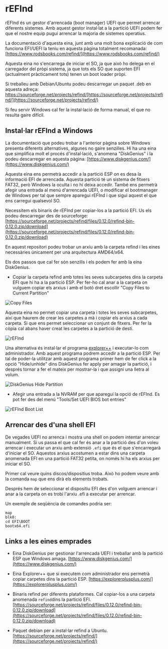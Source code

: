 # rEFInd


rEFInd és un gestor d'arrencada (boot manager) UEFI que permet arrencar diferents sistemes. Amb aquest gestor instal·lat a la partició UEFI podem fer que el nostre equip pugui arrencar la majoria de sistemes operatius.

La documentació d'aquesta eina, junt amb una molt bona explicació de com funciona EFI/UEFI la teniu en aquesta pàgina totalment recomanada: [https://www.rodsbooks.com/refind/](https://www.rodsbooks.com/refind/)


Aquesta eina no s'encarrega de iniciar el SO, ja que això ho delega en el carregador del pròpi sistema, ja que tots els SO que suporten EFI (actualment pràcticament tots) tenen un boot loader pròpi.


Si treballeu amb Debian/Ubuntu podeu descarregar un paquet .deb en aquesta adreça: https://sourceforge.net/projects/refind/[https://sourceforge.net/projects/refind/](https://sourceforge.net/projects/refind/) 

Si feu servir Windows cal fer la instal·lació de forma manual, el que no resulta gaire difícil.

## Instal·lar rEFInd a Windows

La documentació que podeu trobar a l'anterior pàgina sobre Windows presenta diferents alternatives, algunes no gaire senzilles. Hi ha una eina que simplifica molt el procés d'instal·lació, s'anomena "DiskGenius" i la podeu descarregar en aquesta pàgina: [https://www.diskgenius.com/](https://www.diskgenius.com/) 

Aquesta eina ens permetrà accedir a la partició ESP on es desa la informació EFI de arrencada. Aquesta partició té un sistema de fitxers FAT32, però Windows la oculta i no hi deixa accedir. També ens permetrà afegir una entrada al menú d'arrencada UEFI, o modificar el bootmanager de Windows per tal que sempre aparegui rEFInd i que sigui aquest el que ens carregui qualsevol SO.


Necessitem els binaris de rEFInd per copiar-los a la partició EFI. Us els podeu descarregar des de sourceforge: [https://sourceforge.net/projects/refind/files/0.12.0/refind-bin-0.12.0.zip/download](https://sourceforge.net/projects/refind/files/0.12.0/refind-bin-0.12.0.zip/download) 



En aquest repositori podeu trobar un arxiu amb la carpeta refind i les eines necessàries únicament per una arquitectura AMD64/x64.



Els dos passos que cal fer són senzills i els podem fer amb la eina DiskGenius.

- Copiar la carpeta refind amb totes les seves subcarpetes dins la carpeta EFI que hi ha a la partició ESP. Per fer-ho cal anar a la carpeta on vulguem copiar els arxius i amb el botó dret escollir "Copy Files to Current Partition"

![Copy Files](https://i.imgur.com/xFGXo9L.png) 

Aquesta eina no permet copiar una carpeta i totes les seves subcarpetes, així que haurem de crear les carpetes a mà i copiar els arxius a cada carpeta. Si que ens permet seleccionar un conjunt de fitxers. Per fer la còpia cal abans haver creat les carpetes a la partició de destí.


![rEFInd](https://i.imgur.com/OZigkpy.png) 


Una alternativa és instal·lar el programa [explorer++](https://explorerplusplus.com/) i executar-lo com administrador. Amb aquest programa podrem accedir a la partició ESP. Per tal de poder-la utilitzar amb aquest programa primer hem de fer click a la opció "Hide/unhide" dins DiskGenius fer apply per amagar la partició, i després tornar a fer el mateix per mostrar-la i que assigni una lletra al volum.

![DiskGenius Hide Partition](https://i.imgur.com/NuNC7wb.png) 



- Afegir una entrada a la NVRAM per que aparegui la opció de rEFInd. Es pot fer des del menú "Tools/Set UEFI BIOS bot entries"

![rEFInd Boot List](https://i.imgur.com/zDd4sHZ.png) 




## Arrencar des d'una shell EFI

De vegades UEFI no arrenca i mostra una shell on podem intentar arrencar manualment. Si us passa el que cal fer és anar a la partició des d'on voleu arrencar i executar un arxiu amb extensió `.efi` que és el que s'encarregarà d'iniciar el SO. Aquestos arxius acostumen a estar dins una carpeta anomenada EFI en una partició FAT32 petita, on només hi ha els arxius per iniciar el SO.

Primer cal veure quins discos/dispositius troba. Això ho podem veure amb la comanda `map` que ens dirà els elements trobats.

Després hem de seleccionar el dispositiu EFI des d'on volguem arrencar i anar a la carpeta on es trobi l'arxiu .efi a executar per arrencar. 

Un exemple de seqüència de comandes podria ser:

```
map
blk0:
cd EFI\BOOT
bootx64.efi
```


## Links a les eines emprades


- Eina DiskGenius per gestionar l'arrencada UEFI i treballar amb la partició ESP que Windows amaga.
[https://www.diskgenius.com/](https://www.diskgenius.com/)


- Eina Explorer++ que si executem com administrador ens permetrà copiar carpetes dins la partició ESP. 
[https://explorerplusplus.com/](https://explorerplusplus.com/) 


- Binaris refind per diferents plataformes. Cal copiar-los a una carpeta anomenada `refind`dins la partició EFI.
[https://sourceforge.net/projects/refind/files/0.12.0/refind-bin-0.12.0.zip/download](https://sourceforge.net/projects/refind/files/0.12.0/refind-bin-0.12.0.zip/download) 



- Paquet debian per a instal·lar refind a Ubuntu.
[https://sourceforge.net/projects/refind/](https://sourceforge.net/projects/refind/) 
